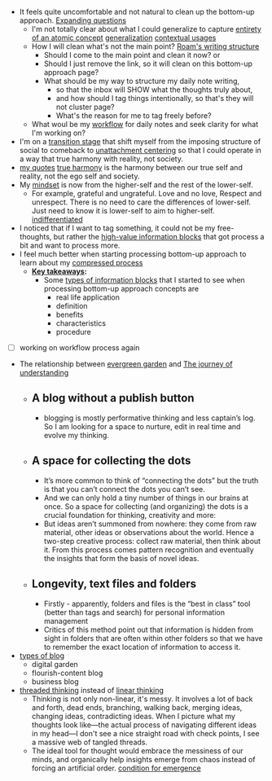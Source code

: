 - It feels quite uncomfortable and not natural to clean up the bottom-up approach. [Expanding questions](<Expanding questions.md>)
    - I'm not totally clear about what I could generalize to capture [entirety of an atomic concept](<entirety of an atomic concept.md>) [generalization](<generalization.md>) [contextual usages](<contextual usages.md>)
    - How I will clean what's not the main point? [Roam's writing structure](<Roam's writing structure.md>)
        - Should I come to the main point and clean it now? or
        - Should I just remove the link, so it will clean on this bottom-up approach page?
        - What should be my way to structure my daily note writing, 
            - so that the inbox will SHOW what the thoughts truly about, 
            - and how should I tag things intentionally, so that's they will not cluster page?
            - What's the reason for me to tag freely before?
    - What woul be my [workflow](<workflow.md>) for daily notes and seek clarity for what I'm working on?
- I'm on a [transition stage](<transition stage.md>) that shift myself from the imposing structure of social to comeback to [unattachment centering](<unattachment centering.md>) so that I could operate in a way that true harmony with reality, not society.
- [my quotes](<my quotes.md>)
[true harmony](<true harmony.md>) is the harmony between our true self and reality, not the ego self and society.
- My [mindset](<mindset.md>) is now from the higher-self and the rest of the lower-self. 
    - For example, grateful and ungrateful. Love and no love, Respect and unrespect. There is no need to care the differences of lower-self. Just need to know it is lower-self to aim to higher-self. [indifferentiated](<indifferentiated.md>)
- I noticed that if I want to tag something, it could not be my free-thoughts, but rather the [high-value information blocks](<high-value information blocks.md>) that got process a bit and want to process more.
- I feel much better when starting processing bottom-up approach to learn about my [compressed process](<compressed process.md>)
    - **[Key takeaways](<Key takeaways.md>):**
        - Some [types of information blocks](<types of information blocks.md>) that I started to see when processing bottom-up approach concepts are
            - real life application
            - definition
            - benefits 
            - characteristics
            - procedure
- [ ] working on workflow process again
- The relationship between [evergreen garden](<evergreen garden.md>) and [The journey of understanding](<The journey of understanding.md>)
    - ## A blog without a publish button
        - blogging is mostly performative thinking and less captain’s log. So I am looking for a space to nurture, edit in real time and evolve my thinking.
    - ## A space for collecting the dots
        - It’s more common to think of “connecting the dots” but the truth is that you can’t connect the dots you can’t see.
        - And we can only hold a tiny number of things in our brains at once. So a space for collecting (and organizing) the dots is a crucial foundation for thinking, creativity and more:
        - But ideas aren’t summoned from nowhere: they come from raw material, other ideas or observations about the world. Hence a two-step creative process: collect raw material, then think about it. From this process comes pattern recognition and eventually the insights that form the basis of novel ideas.
    - ## Longevity, text files and folders
        - Firstly - apparently, folders and files is the “best in class” tool (better than tags and search) for personal information management
        - Critics of this method point out that information is hidden from sight in folders that are often within other folders so that we have to remember the exact location of information to access it.
- [types of blog](<types of blog.md>)
    - digital garden
    - flourish-content blog
    - business blog
- [threaded thinking](<threaded thinking.md>) instead of [linear thinking](<linear thinking.md>)
    - Thinking is not only non-linear, it's messy. It involves a lot of back and forth, dead ends, branching, walking back, merging ideas, changing ideas, contradicting ideas. When I picture what my thoughts look like—the actual process of navigating different ideas in my head—I don't see a nice straight road with check points, I see a massive web of tangled threads.
    -  The ideal tool for thought would embrace the messiness of our minds, and organically help insights emerge from chaos instead of forcing an artificial order. [condition for emergence](<condition for emergence.md>)
